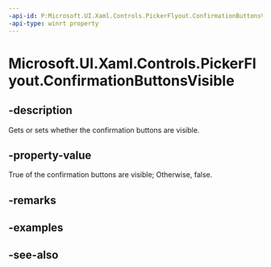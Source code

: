 ```yaml
---
-api-id: P:Microsoft.UI.Xaml.Controls.PickerFlyout.ConfirmationButtonsVisible
-api-type: winrt property
---
```


<!-- Property syntax
public bool ConfirmationButtonsVisible { get;  set; }
-->

# Microsoft.UI.Xaml.Controls.PickerFlyout.ConfirmationButtonsVisible

## -description
Gets or sets whether the confirmation buttons are visible.

## -property-value
True of the confirmation buttons are visible; Otherwise, false.

## -remarks

## -examples

## -see-also

